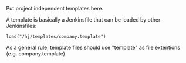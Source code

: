 Put project independent templates here.

A template is basically a Jenkinsfile that can be loaded by other Jenkinsfiles:

    load("/hj/templates/company.template")

As a general rule, template files should use "template" as file extentions (e.g. company.template)